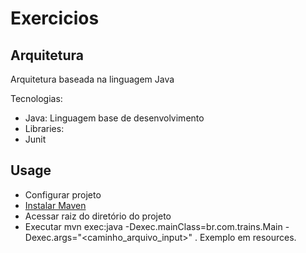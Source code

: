 
# Exercicios

## Arquitetura
Arquitetura baseada na linguagem Java

Tecnologias:
* Java: Linguagem base de desenvolvimento
* Libraries: 
 * Junit

## Usage
* Configurar projeto
 * [Instalar Maven](http://maven.apache.org/install.html)
 * Acessar raiz do diretório do projeto
 * Executar mvn exec:java -Dexec.mainClass=br.com.trains.Main -Dexec.args="<caminho_arquivo_input>" . Exemplo em resources.
